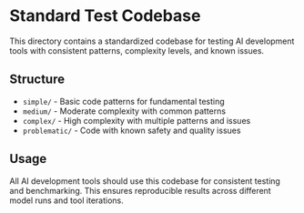 # Standard Test Codebase

This directory contains a standardized codebase for testing AI development tools with consistent patterns, complexity levels, and known issues.

## Structure

- `simple/` - Basic code patterns for fundamental testing
- `medium/` - Moderate complexity with common patterns
- `complex/` - High complexity with multiple patterns and issues
- `problematic/` - Code with known safety and quality issues

## Usage

All AI development tools should use this codebase for consistent testing and benchmarking. This ensures reproducible results across different model runs and tool iterations.